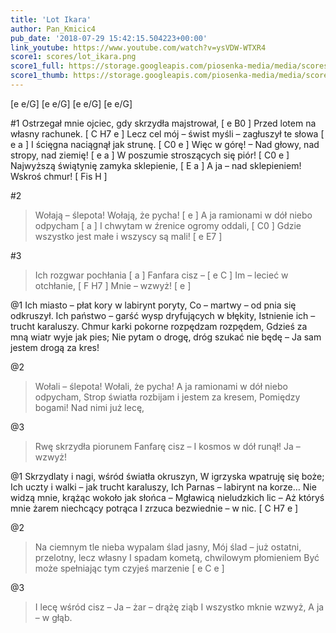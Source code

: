 ```yaml
---
title: 'Lot Ikara'
author: Pan_Kmicic4
pub_date: '2018-07-29 15:42:15.504223+00:00'
link_youtube: https://www.youtube.com/watch?v=ysVDW-WTXR4
score1: scores/lot_ikara.png
score1_full: https://storage.googleapis.com/piosenka-media/media/scores/lot_ikara.png
score1_thumb: https://storage.googleapis.com/piosenka-media/media/scores/lot_ikara.png.180x0_q85_upscale.png
---
```


[e e/G]
[e e/G]
[e e/G]
[e e/G]

#1
Ostrzegał mnie ojciec, gdy skrzydła majstrował, [ e B0 ]
Przed lotem na własny rachunek. [ C H7 e ]
Lecz cel mój – świst myśli – zagłuszył te słowa [ e a ]
I ścięgna naciągnął jak strunę. [ C0 e ]
Więc w górę! – Nad głowy, nad stropy, nad ziemię! [ e a ]
W poszumie stroszących się piór! [ C0 e ]
Najwyższą świątynię zamyka sklepienie, [ E a ]
A ja – nad sklepieniem! Wskroś chmur! [ Fis H ]

#2
>Wołają – ślepota! Wołają, że pycha! [ e ]
>A ja ramionami w dół niebo odpycham [ a ]
>I chwytam w źrenice ogromy oddali, [ C0 ]
>Gdzie wszystko jest małe i wszyscy są mali! [ e E7 ]

#3
>Ich rozgwar pochłania [ a ]
>Fanfara cisz – [ e C ]
>Im – lecieć w otchłanie, [ F H7 ]
>Mnie – wzwyż! [ e ]

@1
Ich miasto – płat kory w labirynt poryty,
Co – martwy – od pnia się odkruszył.
Ich państwo – garść wysp dryfujących w błękity,
Istnienie ich – trucht karaluszy.
Chmur karki pokorne rozpędzam rozpędem,
Gdzieś za mną wiatr wyje jak pies;
Nie pytam o drogę, dróg szukać nie będę –
Ja sam jestem drogą za kres!

@2
>Wołali – ślepota! Wołali, że pycha!
>A ja ramionami w dół niebo odpycham,
>Strop światła rozbijam i jestem za kresem,
>Pomiędzy bogami! Nad nimi już lecę,

@3
>Rwę skrzydła piorunem
>Fanfarę cisz –
>I kosmos w dół runął!
>Ja – wzwyż!

@1
Skrzydlaty i nagi, wśród światła okruszyn,
W igrzyska wpatruję się boże;
Ich uczty i walki – jak trucht karaluszy,
Ich Parnas – labirynt na korze…
Nie widzą mnie, krążąc wokoło jak słońca
– Mgławicą nieludzkich lic –
Aż któryś mnie żarem niechcący potrąca
I zrzuca bezwiednie – w nic. [ C H7 e ]

@2
>Na ciemnym tle nieba wypalam ślad jasny,
>Mój ślad – już ostatni, przelotny, lecz własny
>I spadam kometą, chwilowym płomieniem
>Być może spełniając tym czyjeś marzenie [ e C e ]

@3
>I lecę wśród cisz –
>Ja – żar – drążę ziąb
>I wszystko mknie wzwyż,
>A ja – w głąb.